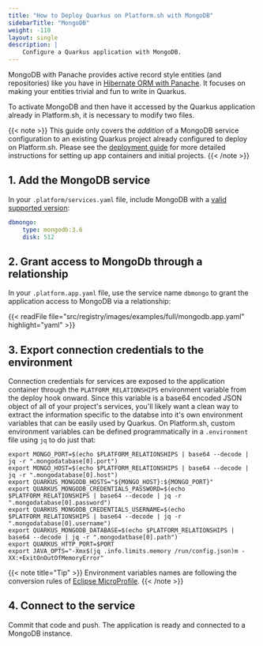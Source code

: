 ```yaml
---
title: "How to Deploy Quarkus on Platform.sh with MongoDB"
sidebarTitle: "MongoDB"
weight: -110
layout: single
description: |
    Configure a Quarkus application with MongoDB.
---
```


MongoDB with Panache provides active record style entities (and repositories) like you have in [Hibernate ORM with Panache](https://quarkus.io/guides/hibernate-orm-panache). It focuses on making your entities trivial and fun to write in Quarkus.

To activate MongoDB and then have it accessed by the Quarkus application already in Platform.sh, it is necessary to modify two files. 

{{< note >}}
This guide only covers the *addition* of a MongoDB service configuration to an existing Quarkus project already configured to deploy on Platform.sh. Please see the [deployment guide](/guides/quarkus/deploy/_index.md) for more detailed instructions for setting up app containers and initial projects. 
{{< /note >}}

## 1. Add the MongoDB service

In your `.platform/services.yaml` file, include MongoDB with a [valid supported version](/configuration/services/mongodb.md):

```yaml
dbmongo:
    type: mongodb:3.6
    disk: 512
```

## 2. Grant access to MongoDb through a relationship

In your `.platform.app.yaml` file, use the service name `dbmongo` to grant the application access to MongoDB via a relationship:

{{< readFile file="src/registry/images/examples/full/mongodb.app.yaml" highlight="yaml" >}}

## 3. Export connection credentials to the environment

Connection credentials for services are exposed to the application container through the `PLATFORM_RELATIONSHIPS` environment variable from the deploy hook onward. Since this variable is a base64 encoded JSON object of all of your project's services, you'll likely want a clean way to extract the information specific to the databse into it's own environment variables that can be easily used by Quarkus. On Platform.sh, custom environment variables can be defined programmatically in a `.environment` file using `jq` to do just that:

```text
export MONGO_PORT=$(echo $PLATFORM_RELATIONSHIPS | base64 --decode | jq -r ".mongodatabase[0].port")
export MONGO_HOST=$(echo $PLATFORM_RELATIONSHIPS | base64 --decode | jq -r ".mongodatabase[0].host")
export QUARKUS_MONGODB_HOSTS="${MONGO_HOST}:${MONGO_PORT}"
export QUARKUS_MONGODB_CREDENTIALS_PASSWORD=$(echo $PLATFORM_RELATIONSHIPS | base64 --decode | jq -r ".mongodatabase[0].password")
export QUARKUS_MONGODB_CREDENTIALS_USERNAME=$(echo $PLATFORM_RELATIONSHIPS | base64 --decode | jq -r ".mongodatabase[0].username")
export QUARKUS_MONGODB_DATABASE=$(echo $PLATFORM_RELATIONSHIPS | base64 --decode | jq -r ".mongodatbase[0].path")
export QUARKUS_HTTP_PORT=$PORT
export JAVA_OPTS="-Xmx$(jq .info.limits.memory /run/config.json)m -XX:+ExitOnOutOfMemoryError"
```

{{< note title="Tip" >}}
Environment variables names are following the conversion rules of [Eclipse MicroProfile](https://github.com/eclipse/microprofile-config/blob/master/spec/src/main/asciidoc/configsources.asciidoc#default-configsources).
{{< /note >}}

## 4. Connect to the service

Commit that code and push. The application is ready and connected to a MongoDB instance.
